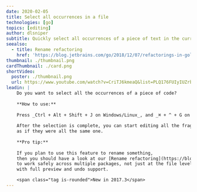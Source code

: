 ```yaml
---
date: 2020-02-05
title: Select all occurrences in a file 
technologies: [go]
topics: [editing]
author: dlsniper
subtitle: Quickly select all occurrences of a piece of text in the current file
seealso:
  - title: Rename refactoring
    href: 'https://blog.jetbrains.com/go/2018/12/07/refactorings-in-goland-rename-refactoring/'
thumbnail: ./thumbnail.png
cardThumbnail: ./card.png
shortVideo:
  poster: ./thumbnail.png
  url: https://www.youtube.com/watch?v=CriTJ6kmeaQ&list=PLQ176FUIyIUZrbrlz4AY1V8VzBJKZyVlW&index=104
leadin: |
    Do you want to select all the occurrences of a piece of code?
    
    **How to use:**
    
    Press _Ctrl + Alt + Shift + J on Windows/Linux_, and _⌘ + ^ + G on macOS_.
    
    After the selection is complete, you can start editing all the fragments
    as if they were all the same one.
    
    **Pro tip:**
    
    If you plan to use this feature to rename something,
    then you should have a look at our [Rename refactoring](https://blog.jetbrains.com/go/2018/12/07/refactorings-in-goland-rename-refactoring/), which is designed
    to work safely across multiple packages, not just at the file level,
    with full preview and undo support.

    <span class="tag is-rounded">New in 2017.3</span>
---
```

